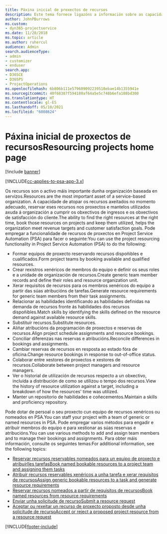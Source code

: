 ```yaml
---
title: Páxina inicial de proxectos de recursos
description: Este tema fornece ligazóns a información sobre as capacidades de xestión de recursos en Project Service Automation (PSA) para Dynamics 365.
author: JohnPBurrows
ms.custom:
- dyn365-projectservice
ms.date: 11/28/2018
ms.topic: article
ms.author: ruhercul
audience: Admin
search.audienceType:
- admin
- customizer
- enduser
search.app:
- D365CE
- D365PS
- ProjectOperations
ms.openlocfilehash: 6b806b111e579609092239518ebae14b1355941e
ms.sourcegitcommit: 40f68387f594180af64a5e5c748b6efa188bd300
ms.translationtype: HT
ms.contentlocale: gl-ES
ms.lasthandoff: 05/10/2021
ms.locfileid: "6008624"
---
```

# <a name="resourcing-projects-home-page"></a><span data-ttu-id="c549f-103">Páxina inicial de proxectos de recursos</span><span class="sxs-lookup"><span data-stu-id="c549f-103">Resourcing projects home page</span></span>

[!include [banner](../includes/psa-now-project-operations.md)]

[!INCLUDE[cc-applies-to-psa-app-3.x](../includes/cc-applies-to-psa-app-3x.md)]

<span data-ttu-id="c549f-104">Os recursos son o activo máis importante dunha organización baseada en servizos.</span><span class="sxs-lookup"><span data-stu-id="c549f-104">Resources are the most important asset of a service-based organization.</span></span> <span data-ttu-id="c549f-105">A capacidade de atopar os recursos axeitados no momento adecuado, reservar eses recursos nos proxectos e mantelos utilizados axuda á organización a cumprir os obxectivos de ingresos e os obxectivos de satisfacción do cliente.</span><span class="sxs-lookup"><span data-stu-id="c549f-105">The ability to find the right resources at the right time, book those resources on projects and keep them utilized, helps the organization meet revenue targets and customer satisfaction goals.</span></span> <span data-ttu-id="c549f-106">Pode empregar a funcionalidade de recursos de proxectos en Project Service Automation (PSA) para facer o seguinte:</span><span class="sxs-lookup"><span data-stu-id="c549f-106">You can use the project resourcing functionality in Project Service Automation (PSA) to do the following:</span></span>

- <span data-ttu-id="c549f-107">Formar equipos de proxecto reservando recursos dispoñibles e cualificados.</span><span class="sxs-lookup"><span data-stu-id="c549f-107">Form project teams by booking available and qualified resources.</span></span>
- <span data-ttu-id="c549f-108">Crear rexistros xenéricos de membros do equipo e definir os seus roles e a unidade de organización de recursos.</span><span class="sxs-lookup"><span data-stu-id="c549f-108">Create generic team member records and define their roles and resource organization unit.</span></span>
- <span data-ttu-id="c549f-109">Xerar requisitos de recursos para os membros xenéricos do equipo a partir das súas atribucións de tarefas.</span><span class="sxs-lookup"><span data-stu-id="c549f-109">Generate resource requirements for generic team members from their task assignments.</span></span>
- <span data-ttu-id="c549f-110">Relacionar as habilidades identificando as habilidades definidas na demanda de recursos fronte ás habilidades dos recursos dispoñibles.</span><span class="sxs-lookup"><span data-stu-id="c549f-110">Match skills by identifying the skills defined on the resource demand against available resource skills.</span></span>
- <span data-ttu-id="c549f-111">Substituír recursos.</span><span class="sxs-lookup"><span data-stu-id="c549f-111">Substitute resources.</span></span>
- <span data-ttu-id="c549f-112">Aliñar atribucións da programación de proxectos e reservas de recursos.</span><span class="sxs-lookup"><span data-stu-id="c549f-112">Align project schedule assignments and resource bookings.</span></span>
- <span data-ttu-id="c549f-113">Conciliar diferenzas nas reservas e atribucións.</span><span class="sxs-lookup"><span data-stu-id="c549f-113">Reconcile differences in bookings and assignments.</span></span>
- <span data-ttu-id="c549f-114">Cambiar reservas de recursos en resposta ao estado fóra de oficina.</span><span class="sxs-lookup"><span data-stu-id="c549f-114">Change resource bookings in response to out-of-office status.</span></span>
- <span data-ttu-id="c549f-115">Colaborar entre xestores de proxectos e xestores de recursos.</span><span class="sxs-lookup"><span data-stu-id="c549f-115">Collaborate between project managers and resource managers.</span></span>
- <span data-ttu-id="c549f-116">Ver o historial de utilización de recursos respecto a un obxectivo, incluída a distribución de como se utilizou o tempo dos recursos.</span><span class="sxs-lookup"><span data-stu-id="c549f-116">View the history of resource utilization against a target, including a breakdown of how the resources' time was utilized.</span></span>
- <span data-ttu-id="c549f-117">Manter un repositorio de habilidades e coñecementos.</span><span class="sxs-lookup"><span data-stu-id="c549f-117">Maintain a skills and proficiency repository.</span></span>


<span data-ttu-id="c549f-118">Pode dotar de persoal o seu proxecto cun equipo de recursos xenéricos ou nomeados en PSA.</span><span class="sxs-lookup"><span data-stu-id="c549f-118">You can staff your project with a team of generic or named resources in PSA.</span></span> <span data-ttu-id="c549f-119">Pode empregar varios métodos para engadir e atribuír membros do equipo e para xestionar as súas reservas e atribucións.</span><span class="sxs-lookup"><span data-stu-id="c549f-119">You can use various methods to add and assign team members and to manage their bookings and assignments.</span></span> <span data-ttu-id="c549f-120">Para obter máis información, consulte os seguintes temas:</span><span class="sxs-lookup"><span data-stu-id="c549f-120">For additional information, see the following topics:</span></span>

- [<span data-ttu-id="c549f-121">Reservar recursos reservables nomeados para un equipo de proxecto e atribuírlles tarefas</span><span class="sxs-lookup"><span data-stu-id="c549f-121">Book named bookable resources to a project team and assigning them tasks</span></span>](assign-named-bookable-resource.md)
- [<span data-ttu-id="c549f-122">Atribuír recursos reservables xenéricos a unha tarefa e xerar requisitos de recursos</span><span class="sxs-lookup"><span data-stu-id="c549f-122">Assign generic bookable resources to a task and generate resource requirements</span></span>](assign-generic-bookable-resource.md)
- [<span data-ttu-id="c549f-123">Reservar recursos nomeados a partir de requisitos de recursos</span><span class="sxs-lookup"><span data-stu-id="c549f-123">Book named resources from resource requirements</span></span>](book-named-resource.md)
- [<span data-ttu-id="c549f-124">Enviar unha solicitude de recurso</span><span class="sxs-lookup"><span data-stu-id="c549f-124">Submit a resource request</span></span>](submit-resource-request.md)
- [<span data-ttu-id="c549f-125">Aceptar ou rexeitar un recurso de proxecto proposto desde unha solicitude de recurso</span><span class="sxs-lookup"><span data-stu-id="c549f-125">Accept or reject a proposed project resource from a resource request</span></span>](accept-reject-proposed-resource.md)


[!INCLUDE[footer-include](../includes/footer-banner.md)]